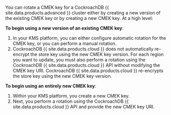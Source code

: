 You can rotate a CMEK key for a CockroachDB {{ site.data.products.advanced }} cluster either by creating a new version of the existing CMEK key or by creating a new CMEK key. At a high level:

**To begin using a new version of an existing CMEK key**:

1. In your KMS platform, you can either configure automatic rotation for the CMEK key, or you can perform a manual rotation.
1. CockroachDB {{ site.data.products.cloud }} does not automatically re-encrypt the store key using the new CMEK key version. For each region you want to update, you must also perform a rotation using the CockroachDB {{ site.data.products.cloud }} API without modifying the CMEK key URI. CockroachDB {{ site.data.products.cloud }} re-encrypts the store key using the new CMEK key version.

**To begin using an entirely new CMEK key**:

1. Within your KMS platform, you create a new CMEK key.
1. Next, you perform a rotation using the CockroachDB {{ site.data.products.cloud }} API and provide the new CMEK key URI.
